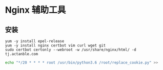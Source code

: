 # Nginx 辅助工具

## 安装
```shell 
yum -y install epel-release 
yum -y install nginx certbot vim curl wget git
sudo certbot certonly --webroot -w /usr/share/nginx/html/ -d tj.actanble.com
```

```bash
echo "*/20 * * * * root /usr/bin/python3.6 /root/replace_cookie.py" >> /etc/crontab 
```
